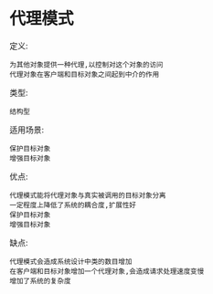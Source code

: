 # 代理模式

定义:

    为其他对象提供一种代理,以控制对这个对象的访问
    代理对象在客户端和目标对象之间起到中介的作用
    
类型:
    
    结构型
    
适用场景:

    保护目标对象
    增强目标对象

优点:

    代理模式能将代理对象与真实被调用的目标对象分离
    一定程度上降低了系统的耦合度,扩展性好
    保护目标对象
    增强目标对象
    
缺点:

    代理模式会造成系统设计中类的数目增加
    在客户端和目标对象增加一个代理对象,会造成请求处理速度变慢
    增加了系统的复杂度
    
